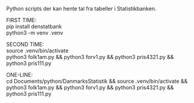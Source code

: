 Python scripts der kan hente tal fra tabeller i Statistikbanken.

FIRST TIME:  
pip install denstatbank  
python3 -m venv .venv

SECOND TIME:  
source .venv/bin/activate  
python3 folk1am.py && python3 forv1.py && python3 pris4321.py && python3 pris111.py

ONE-LINE:  
cd Documents/python/DanmarksStatistik && source .venv/bin/activate && python3 folk1am.py && python3 forv1.py && python3 pris4321.py && python3 pris111.py

